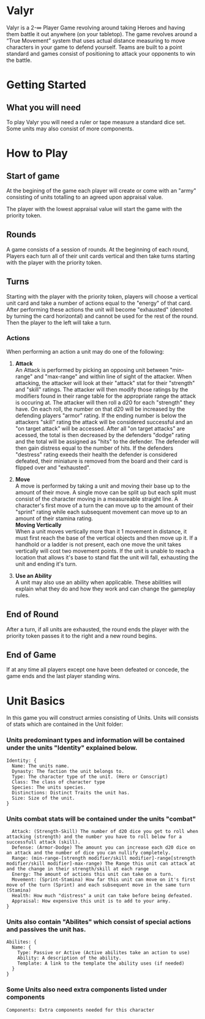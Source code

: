 # Valyr
Valyr is a 2-∞ Player Game revolving around taking Heroes and having them battle it out anywhere (on your tabletop). The game revolves around a “True Movement” system that uses actual distance measuring to move characters in your game to defend yourself. Teams are built to a point standard and games consist of positioning to attack your opponents to win the battle.

# Getting Started

## What you will need

To play Valyr you will need a ruler or tape measure a standard dice set. Some units may also consist of more components.

# How to Play

## Start of game
At the begining of the game each player will create or come with an "army" consisting of units totalling to an agreed upon appraisal value.

The player with the lowest appraisal value will start the game with the priority token.

## Rounds

A game consists of a session of rounds. At the beginning of each round, Players each turn all of their unit cards vertical and  then take turns starting with the player with the priority token.

## Turns
Starting with the player with the priority token, players will choose a vertical unit card and take a number of actions equal to the "energy" of that card. After performing these actions the unit will become "exhausted" (denoted by turning the card horizontal) and cannot be used for the rest of the round. Then the player to the left will take a turn.

### Actions
When performing an action a unit may do one of the following:

1. **Attack**<br/>
An Attack is performed by picking an opposing unit between "min-range" and "max-range" and within line of sight of the attacker. When attacking, the attacker will look at their "attack" stat for their "strength" and "skill" ratings. The attacker will then modify those ratings by the modifiers found in their range table for the appropriate range the attack is occuring at. The attacker will then roll a d20 for each "strength" they have. On each roll, the number on that d20 will be increased by the defending players "armor" rating. If the ending number is below the attackers "skill" rating the attack will be considered successful and an "on target attack" will be accessed. After all "on target attacks" are acessed, the total is then decreased by the defenders "dodge" rating and the total will be assigned as "hits" to the defender. The defender will then gain distress equal to the number of hits. If the defenders "destress" rating exeeds their health the defender is considered defeated, their miniature is removed from the board and their card is flipped over and "exhausted".

2. **Move**<br/>
A move is performed by taking a unit and moving their base up to the amount of their move. A single move can be split up but each split must consist of the character moving in a measureable straight line. A character's first move of a turn the can move up to the amount of their "sprint" rating while each subsequent movement can move up to an amount of their stamina rating.<br/>
**Moving Vertically** <br/>
When a unit moves vertically more than it 1 movement in distance, it must first reach the base of the vertical objects and then move up it. If a handhold or a ladder is not present, each one move the unit takes vertically will cost two movement points. If the unit is unable to reach a location that allows it's base to stand flat the unit will fall, exhausting the unit and ending it's turn.

3. **Use an Ability** <br/>
A unit may also use an ability when applicable. These abilities will explain what they do and how they work and can change the gameplay rules.

## End of Round
After a turn, if all units are exhausted, the round ends the player with the priority token passes it to the right and a new round begins.

## End of Game
If at any time all players except one have been defeated or concede, the game ends and the last player standing wins.


# Unit Basics
In this game you will construct armies consisting of Units. Units will consists of stats which are contained in the Unit folder:

### Units predominant types and information will be contained under the units "Identity" explained below.

```
Identity: {
  Name: The units name.
  Dynasty: The faction the unit belongs to.
  Type: The character type of the unit. (Hero or Conscript)
  Class: The class of character type
  Species: The units species.
  Distinctions: Distinct Traits the unit has.
  Size: Size of the unit.
}
```

### Units combat stats will be contained under the units "combat"

``` Combat: {
  Attack: (Strength-Skill) The number of d20 dice you get to roll when attacking (strength) and the number you have to roll below for a successfull attack (skill).
  Defense: (Armor-Dodge) The amount you can increase each d20 dice on an attack and the number of dice you can nullify completely.
  Range: (min-range-[strength modifier/skill modifier]-range[strength modifier/skill modifier]-max-range) The Range this unit can attack at and the change in their strength/skill at each range
  Energy: The amount of actions this unit can take on a turn.
  Movement: (Sprint-Stamina) How far this unit can move on it's first move of the turn (Sprint) and each subsequent move in the same turn (Stamina)
  Health: How much "distress" a unit can take before being defeated.
  Appraisal: How expensive this unit is to add to your army.
}
```

### Units also contain "Abilites" which consist of special actions and passives the unit has.

```
Abilites: {
  Name: {
    Type: Passive or Active (Active abilites take an action to use)
    Ability: A description of the ability.
    Template: A link to the template the ability uses (if needed)
  }
}
```

### Some Units also need extra components listed under components

```
Components: Extra components needed for this character
```








